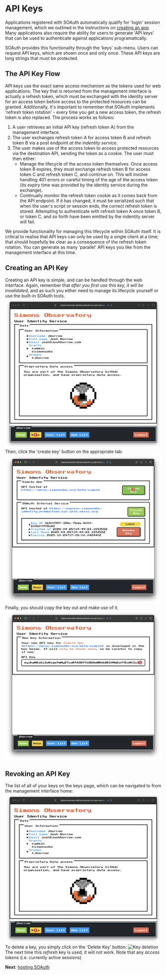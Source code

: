 API Keys
========

Applications registered with SOAuth automatically qualify for 'login' session management,
which we outlined in the instructions on [creating an app](create.md). Many applications
also require the ability for users to generate 'API keys' that can be used to authenticate
against applications programatically.

SOAuth provides this functionality through the 'keys' sub-menu. Users can request
API keys, which are shown once and only once. These API keys are long strings that must
be protected.

The API Key Flow
----------------

API keys use the exact same access mechanism as the tokens used for web applications.
The key that is returned from the management interface is actually a refresh token, which
must be exchanged with the identity server for an access token before access to the
protected resources can be granted. Additionally, it's important to remember that
SOAuth implements 'refresh token rotation' - every time you get a new access token,
the refresh token is also replaced. The process works as follows:

1. A user retrieves an initial API key (refresh token A) from the management interface.
2. The user exchanges refresh token A for access token B and refresh token B via
   a post endpoint _at the indentity service_.
3. The user makes use of the access token to access protected resources via the
   destination API, sending the token as a cookie. The user must then either:
   - Manage the lifecycle of the access token themselves. Once access token B
     expires, they must exchange refresh token B for access token C and refresh
     token C, and continue on. This will involve handling 401 errors or careful
     timing of the age of the access token (its expiry time was provided by
     the identity service during the exchange).
   - Continually monitor the refresh token cookie as it comes back from the
     API endpoint. If it has changed, it must be serialized such that when the
     user's script or session ends, the correct refresh token is stored. Attempting
     to authenticate with refresh token A once token B, or token C, and so forth
     have been emitted by the indentity server will fail.

We provide functionality for managing this lifecycle within SOAuth itself. It is critical
to realise that API keys can only be used by a single client at a time; that should hopefully
be clear as a consequence of the refresh token rotation. You can generate as many 'parallel'
API keys you like from the management interface at this time.

Creating an API Key
-------------------

Creating an API key is simple, and can be handled through the web interface. Again, remember
that _after you first use this key, it will be invalidated_, and as such you either need
to manage its lifecycle yourself or use the built-in SOAuth tools.
![Navigation to the key creation/removal screen](key_create_1.png)
Then, click the 'create key' button on the appropriate tab:
![Create a new key](key_create_2.png)
Finally, you should copy the key out and make use of it.
![Copy out your key](key_create_3.png)


Revoking an API Key
-------------------

The list of all of your keys on the keys page, which can be navigated to from the management
interface home:
![Navigation to the key creation/removal screen](key_create_1.png)
To delete a key, you simply click on the 'Delete Key' button:
![Key deletion](key_deletion.png)
The next time this _refresh_ key is used, it will not work. Note that any _access tokens_
(i.e. currently active sessions) 


**Next**: [hosting SOAuth](hosting.md)